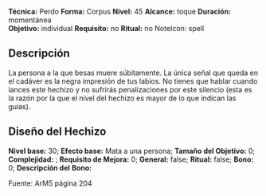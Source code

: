 
**Técnica:** Perdo
**Forma:** Corpus
**Nivel:** 45
**Alcance:** toque 
**Duración:** momentánea  
**Objetivo:** individual
**Requisito:** no
**Ritual:** no
NoteIcon: spell




## Descripción 
<p>La persona a la que besas muere súbitamente. La única señal que queda en el cadáver es la negra impresión de tus labios. No tienes que hablar cuando lances este hechizo y no sufrirás penalizaciones por este silencio (esta es la razón por la que el nivel del hechizo es mayor de lo que indican las guías).</p>

## Diseño del Hechizo 

**Nivel base:** 30; **Efecto base:** Mata a una persona;  **Tamaño del **Objetivo:**** 0; **Complejidad:** ; **Requisito de Mejora:** 0; **General:** false; **Ritual:** false; **Bono:** 0; **Descripción del** **Bono:** 

Fuente: ArM5 página 204